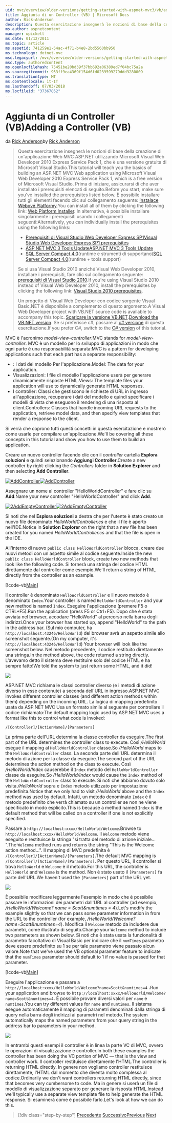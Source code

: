```yaml
---
uid: mvc/overview/older-versions/getting-started-with-aspnet-mvc3/vb/adding-a-controller
title: Aggiunta di un Controller (VB) | Microsoft Docs
author: Rick-Anderson
description: Questa esercitazione insegnerà le nozioni di base della creazione di un'applicazione Web MVC ASP.NET utilizzando Microsoft Visual Web Developer 2010 Express Service Pack 1, ovvero...
ms.author: aspnetcontent
manager: wpickett
ms.date: 01/12/2011
ms.topic: article
ms.assetid: 741259e1-54ac-4f71-b4e8-2bd5560bb950
ms.technology: dotnet-mvc
msc.legacyurl: /mvc/overview/older-versions/getting-started-with-aspnet-mvc3/vb/adding-a-controller
msc.type: authoredcontent
ms.openlocfilehash: 75451be20bd39f37bb692a06389ed7f04bc75a2a
ms.sourcegitcommit: 953ff9ea4369f154d6fd0239599279ddd3280009
ms.translationtype: MT
ms.contentlocale: it-IT
ms.lasthandoff: 07/03/2018
ms.locfileid: "37367852"
---
```

<a name="adding-a-controller-vb"></a><span data-ttu-id="0fb4f-103">Aggiunta di un Controller (VB)</span><span class="sxs-lookup"><span data-stu-id="0fb4f-103">Adding a Controller (VB)</span></span>
====================
<span data-ttu-id="0fb4f-104">da [Rick Anderson](https://github.com/Rick-Anderson)</span><span class="sxs-lookup"><span data-stu-id="0fb4f-104">by [Rick Anderson](https://github.com/Rick-Anderson)</span></span>

> <span data-ttu-id="0fb4f-105">Questa esercitazione insegnerà le nozioni di base della creazione di un'applicazione Web MVC ASP.NET utilizzando Microsoft Visual Web Developer 2010 Express Service Pack 1, che è una versione gratuita di Microsoft Visual Studio.</span><span class="sxs-lookup"><span data-stu-id="0fb4f-105">This tutorial will teach you the basics of building an ASP.NET MVC Web application using Microsoft Visual Web Developer 2010 Express Service Pack 1, which is a free version of Microsoft Visual Studio.</span></span> <span data-ttu-id="0fb4f-106">Prima di iniziare, assicurarsi di che aver installato i prerequisiti elencati di seguito.</span><span class="sxs-lookup"><span data-stu-id="0fb4f-106">Before you start, make sure you've installed the prerequisites listed below.</span></span> <span data-ttu-id="0fb4f-107">È possibile installare tutti gli elementi facendo clic sul collegamento seguente: [instalace Webové Platformy](https://www.microsoft.com/web/gallery/install.aspx?appid=VWD2010SP1Pack).</span><span class="sxs-lookup"><span data-stu-id="0fb4f-107">You can install all of them by clicking the following link: [Web Platform Installer](https://www.microsoft.com/web/gallery/install.aspx?appid=VWD2010SP1Pack).</span></span> <span data-ttu-id="0fb4f-108">In alternativa, è possibile installare singolarmente i prerequisiti usando i collegamenti seguenti:</span><span class="sxs-lookup"><span data-stu-id="0fb4f-108">Alternatively, you can individually install the prerequisites using the following links:</span></span>
> 
> - [<span data-ttu-id="0fb4f-109">Prerequisiti di Visual Studio Web Developer Express SP1</span><span class="sxs-lookup"><span data-stu-id="0fb4f-109">Visual Studio Web Developer Express SP1 prerequisites</span></span>](https://www.microsoft.com/web/gallery/install.aspx?appid=VWD2010SP1Pack)
> - [<span data-ttu-id="0fb4f-110">ASP.NET MVC 3 Tools Update</span><span class="sxs-lookup"><span data-stu-id="0fb4f-110">ASP.NET MVC 3 Tools Update</span></span>](https://www.microsoft.com/web/gallery/install.aspx?appsxml=&amp;appid=MVC3)
> - <span data-ttu-id="0fb4f-111">[SQL Server Compact 4.0](https://www.microsoft.com/web/gallery/install.aspx?appid=SQLCE;SQLCEVSTools_4_0)(runtime e strumenti di supportano)</span><span class="sxs-lookup"><span data-stu-id="0fb4f-111">[SQL Server Compact 4.0](https://www.microsoft.com/web/gallery/install.aspx?appid=SQLCE;SQLCEVSTools_4_0)(runtime + tools support)</span></span>
> 
> <span data-ttu-id="0fb4f-112">Se si usa Visual Studio 2010 anziché Visual Web Developer 2010, installare i prerequisiti, fare clic sul collegamento seguente: [prerequisiti di Visual Studio 2010](https://www.microsoft.com/web/gallery/install.aspx?appsxml=&amp;appid=VS2010SP1Pack).</span><span class="sxs-lookup"><span data-stu-id="0fb4f-112">If you're using Visual Studio 2010 instead of Visual Web Developer 2010, install the prerequisites by clicking the following link: [Visual Studio 2010 prerequisites](https://www.microsoft.com/web/gallery/install.aspx?appsxml=&amp;appid=VS2010SP1Pack).</span></span>
> 
> <span data-ttu-id="0fb4f-113">Un progetto di Visual Web Developer con codice sorgente Visual Basic.NET è disponibile a complemento di questo argomento.</span><span class="sxs-lookup"><span data-stu-id="0fb4f-113">A Visual Web Developer project with VB.NET source code is available to accompany this topic.</span></span> <span data-ttu-id="0fb4f-114">[Scaricare la versione VB.NET](https://code.msdn.microsoft.com/Introduction-to-MVC-3-10d1b098).</span><span class="sxs-lookup"><span data-stu-id="0fb4f-114">[Download the VB.NET version](https://code.msdn.microsoft.com/Introduction-to-MVC-3-10d1b098).</span></span> <span data-ttu-id="0fb4f-115">Se si preferisce c#, passare al [c# versione](../cs/adding-a-controller.md) di questa esercitazione.</span><span class="sxs-lookup"><span data-stu-id="0fb4f-115">If you prefer C#, switch to the [C# version](../cs/adding-a-controller.md) of this tutorial.</span></span>


<span data-ttu-id="0fb4f-116">MVC è l'acronimo *model-view-controller*.</span><span class="sxs-lookup"><span data-stu-id="0fb4f-116">MVC stands for *model-view-controller*.</span></span> <span data-ttu-id="0fb4f-117">MVC è un modello per lo sviluppo di applicazioni in modo che ogni parte è una responsabilità separata:</span><span class="sxs-lookup"><span data-stu-id="0fb4f-117">MVC is a pattern for developing applications such that each part has a separate responsibility:</span></span>

- <span data-ttu-id="0fb4f-118">: I dati del modello Per l'applicazione.</span><span class="sxs-lookup"><span data-stu-id="0fb4f-118">Model: The data for your application.</span></span>
- <span data-ttu-id="0fb4f-119">Visualizzazioni: I file di modello l'applicazione userà per generare dinamicamente risposte HTML.</span><span class="sxs-lookup"><span data-stu-id="0fb4f-119">Views: The template files your application will use to dynamically generate HTML responses.</span></span>
- <span data-ttu-id="0fb4f-120">I controller: Classi che gestiscono le richieste di URL in ingresso all'applicazione, recuperare i dati del modello e quindi specificare i modelli di vista che eseguono il rendering di una risposta al client.</span><span class="sxs-lookup"><span data-stu-id="0fb4f-120">Controllers: Classes that handle incoming URL requests to the application, retrieve model data, and then specify view templates that render a response to the client.</span></span>

<span data-ttu-id="0fb4f-121">Si verrà che coprono tutti questi concetti in questa esercitazione e mostrerò come usarle per compilare un'applicazione.</span><span class="sxs-lookup"><span data-stu-id="0fb4f-121">We'll be covering all these concepts in this tutorial and show you how to use them to build an application.</span></span>

<span data-ttu-id="0fb4f-122">Creare un nuovo controller facendo clic con il *controller* cartella **Esplora soluzioni** e quindi selezionando **Aggiungi Controller**.</span><span class="sxs-lookup"><span data-stu-id="0fb4f-122">Create a new controller by right-clicking the *Controllers* folder in **Solution Explorer** and then selecting **Add Controller**.</span></span>

<span data-ttu-id="0fb4f-123">[![AddController](adding-a-controller/_static/image2.png "AddController")](adding-a-controller/_static/image1.png)</span><span class="sxs-lookup"><span data-stu-id="0fb4f-123">[![AddController](adding-a-controller/_static/image2.png "AddController")](adding-a-controller/_static/image1.png)</span></span>

<span data-ttu-id="0fb4f-124">Assegnare un nome al controller &quot;HelloWorldController&quot; e fare clic su **Add**.</span><span class="sxs-lookup"><span data-stu-id="0fb4f-124">Name your new controller &quot;HelloWorldController&quot; and click **Add**.</span></span>

<span data-ttu-id="0fb4f-125">[![2AddEmptyController](adding-a-controller/_static/image4.png "2AddEmptyController")](adding-a-controller/_static/image3.png)</span><span class="sxs-lookup"><span data-stu-id="0fb4f-125">[![2AddEmptyController](adding-a-controller/_static/image4.png "2AddEmptyController")](adding-a-controller/_static/image3.png)</span></span>

<span data-ttu-id="0fb4f-126">Si noti che nel **Esplora soluzioni** a destra che per l'utente è stato creato un nuovo file denominato *HelloWorldController.cs* e che il file è aperto nell'IDE.</span><span class="sxs-lookup"><span data-stu-id="0fb4f-126">Notice in **Solution Explorer** on the right that a new file has been created for you named *HelloWorldController.cs* and that the file is open in the IDE.</span></span>

<span data-ttu-id="0fb4f-127">All'interno di nuovo `public class HelloWorldController` blocca, creare due nuovi metodi con un aspetto simile al codice seguente.</span><span class="sxs-lookup"><span data-stu-id="0fb4f-127">Inside the new `public class HelloWorldController` block, create two new methods that look like the following code.</span></span> <span data-ttu-id="0fb4f-128">Si tornerà una stringa del codice HTML direttamente dal controller come esempio.</span><span class="sxs-lookup"><span data-stu-id="0fb4f-128">We'll return a string of HTML directly from the controller as an example.</span></span>

[!code-vb[Main](adding-a-controller/samples/sample1.vb)]

<span data-ttu-id="0fb4f-129">Il controller è denominato `HelloWorldController` e il nuovo metodo è denominato `Index`.</span><span class="sxs-lookup"><span data-stu-id="0fb4f-129">Your controller is named `HelloWorldController` and your new method is named `Index`.</span></span> <span data-ttu-id="0fb4f-130">Eseguire l'applicazione (premere F5 o CTRL+F5).</span><span class="sxs-lookup"><span data-stu-id="0fb4f-130">Run the application (press F5 or Ctrl+F5).</span></span> <span data-ttu-id="0fb4f-131">Dopo che è stata avviata nel browser, accodare &quot;HelloWorld&quot; al percorso nella barra degli indirizzi.</span><span class="sxs-lookup"><span data-stu-id="0fb4f-131">Once your browser has started up, append &quot;HelloWorld&quot; to the path in the address bar.</span></span> <span data-ttu-id="0fb4f-132">(Sul mio computer, ha `http://localhost:43246/HelloWorld`) del browser avrà un aspetto simile allo screenshot seguente.</span><span class="sxs-lookup"><span data-stu-id="0fb4f-132">(On my computer, it's `http://localhost:43246/HelloWorld`) Your browser will look like the screenshot below.</span></span> <span data-ttu-id="0fb4f-133">Nel metodo precedente, il codice restituito direttamente una stringa.</span><span class="sxs-lookup"><span data-stu-id="0fb4f-133">In the method above, the code returned a string directly.</span></span> <span data-ttu-id="0fb4f-134">L'avevamo detto il sistema deve restituire solo del codice HTML e ha sempre fatto!</span><span class="sxs-lookup"><span data-stu-id="0fb4f-134">We told the system to just return some HTML, and it did!</span></span>

![](adding-a-controller/_static/image5.png)

<span data-ttu-id="0fb4f-135">ASP.NET MVC richiama le classi controller diverso (e i metodi di azione diverso in esse contenute) a seconda dell'URL in ingresso.</span><span class="sxs-lookup"><span data-stu-id="0fb4f-135">ASP.NET MVC invokes different controller classes (and different action methods within them) depending on the incoming URL.</span></span> <span data-ttu-id="0fb4f-136">La logica di mapping predefinito usata da ASP.NET MVC Usa un formato simile al seguente per controllare il codice richiamato:</span><span class="sxs-lookup"><span data-stu-id="0fb4f-136">The default mapping logic used by ASP.NET MVC uses a format like this to control what code is invoked:</span></span>

`/[Controller]/[ActionName]/[Parameters]`

<span data-ttu-id="0fb4f-137">La prima parte dell'URL determina la classe controller da eseguire.</span><span class="sxs-lookup"><span data-stu-id="0fb4f-137">The first part of the URL determines the controller class to execute.</span></span> <span data-ttu-id="0fb4f-138">Così */HelloWorld* esegue il mapping al `HelloWorldController` classe.</span><span class="sxs-lookup"><span data-stu-id="0fb4f-138">So */HelloWorld* maps to the `HelloWorldController` class.</span></span> <span data-ttu-id="0fb4f-139">La seconda parte dell'URL determina il metodo di azione per la classe da eseguire.</span><span class="sxs-lookup"><span data-stu-id="0fb4f-139">The second part of the URL determines the action method on the class to execute.</span></span> <span data-ttu-id="0fb4f-140">Così */HelloWorld/Index* causerebbe il `Index` metodo del `HelloWorldController` classe da eseguire.</span><span class="sxs-lookup"><span data-stu-id="0fb4f-140">So */HelloWorld/Index* would cause the `Index` method of the `HelloWorldController` class to execute.</span></span> <span data-ttu-id="0fb4f-141">Si noti che abbiamo dovuto solo visita */HelloWorld* sopra e `Index` metodo utilizzato per impostazione predefinita.</span><span class="sxs-lookup"><span data-stu-id="0fb4f-141">Notice that we only had to visit */HelloWorld* above and the `Index` method was used by default.</span></span> <span data-ttu-id="0fb4f-142">Infatti, un metodo denominato `Index` è il metodo predefinito che verrà chiamato su un controller se non ne viene specificato in modo esplicito.</span><span class="sxs-lookup"><span data-stu-id="0fb4f-142">This is because a method named `Index` is the default method that will be called on a controller if one is not explicitly specified.</span></span>

<span data-ttu-id="0fb4f-143">Passare a `http://localhost:xxxx/HelloWorld/Welcome`.</span><span class="sxs-lookup"><span data-stu-id="0fb4f-143">Browse to `http://localhost:xxxx/HelloWorld/Welcome`.</span></span> <span data-ttu-id="0fb4f-144">Il `Welcome` metodo viene eseguito e restituisce la stringa &quot;si tratta del metodo di azione iniziale... &quot;.</span><span class="sxs-lookup"><span data-stu-id="0fb4f-144">The `Welcome` method runs and returns the string &quot;This is the Welcome action method...&quot;.</span></span> <span data-ttu-id="0fb4f-145">Il mapping di MVC predefinita è `/[Controller]/[ActionName]/[Parameters]`.</span><span class="sxs-lookup"><span data-stu-id="0fb4f-145">The default MVC mapping is `/[Controller]/[ActionName]/[Parameters]`.</span></span> <span data-ttu-id="0fb4f-146">Per questo URL, il controller si trova `HelloWorld` e `Welcome` è il metodo.</span><span class="sxs-lookup"><span data-stu-id="0fb4f-146">For this URL, the controller is `HelloWorld` and `Welcome` is the method.</span></span> <span data-ttu-id="0fb4f-147">Non è stato usato il `[Parameters]` fa parte dell'URL.</span><span class="sxs-lookup"><span data-stu-id="0fb4f-147">We haven't used the `[Parameters]` part of the URL yet.</span></span>

![](adding-a-controller/_static/image6.png)

<span data-ttu-id="0fb4f-148">È possibile modificare leggermente l'esempio in modo che è possibile passare le informazioni dei parametri dall'URL al controller (ad esempio, */HelloWorld/Welcome? name = Scott&amp;numtimes = 4*).</span><span class="sxs-lookup"><span data-stu-id="0fb4f-148">Let's modify the example slightly so that we can pass some parameter information in from the URL to the controller (for example, */HelloWorld/Welcome?name=Scott&amp;numtimes=4*).</span></span> <span data-ttu-id="0fb4f-149">Modifica il `Welcome` metodo da includere due parametri, come illustrato di seguito.</span><span class="sxs-lookup"><span data-stu-id="0fb4f-149">Change your `Welcome` method to include two parameters as shown below.</span></span> <span data-ttu-id="0fb4f-150">Si noti che è stata usata la funzionalità di parametro facoltativo di Visual Basic per indicare che il `numTimes` parametro deve essere predefinito su 1 se per tale parametro viene passato alcun valore.</span><span class="sxs-lookup"><span data-stu-id="0fb4f-150">Note that we've used the VB optional parameter feature to indicate that the `numTimes` parameter should default to 1 if no value is passed for that parameter.</span></span>

[!code-vb[Main](adding-a-controller/samples/sample2.vb)]

<span data-ttu-id="0fb4f-151">Eseguire l'applicazione e passare a `http://localhost:xxxx/HelloWorld/Welcome?name=Scott&numtimes=4` **.**</span><span class="sxs-lookup"><span data-stu-id="0fb4f-151">Run your application and browse to `http://localhost:xxxx/HelloWorld/Welcome?name=Scott&numtimes=4`**.**</span></span> <span data-ttu-id="0fb4f-152">È possibile provare diversi valori per `name` e `numtimes`.</span><span class="sxs-lookup"><span data-stu-id="0fb4f-152">You can try different values for `name` and `numtimes`.</span></span> <span data-ttu-id="0fb4f-153">Il sistema esegue automaticamente il mapping di parametri denominati dalla stringa di query nella barra degli indirizzi ai parametri nel metodo.</span><span class="sxs-lookup"><span data-stu-id="0fb4f-153">The system automatically maps the named parameters from your query string in the address bar to parameters in your method.</span></span>

![](adding-a-controller/_static/image7.png)

<span data-ttu-id="0fb4f-154">In entrambi questi esempi il controller è in linea la parte VC di MVC, ovvero le operazioni di visualizzazione e controller.</span><span class="sxs-lookup"><span data-stu-id="0fb4f-154">In both these examples the controller has been doing the VC portion of MVC — that is the view and controller work.</span></span> <span data-ttu-id="0fb4f-155">Il controller restituisce direttamente l'HTML.</span><span class="sxs-lookup"><span data-stu-id="0fb4f-155">The controller is returning HTML directly.</span></span> <span data-ttu-id="0fb4f-156">In genere non vogliamo controller restituisce direttamente, l'HTML dal momento che diventa molto complessa al codice.</span><span class="sxs-lookup"><span data-stu-id="0fb4f-156">Ordinarily we don't want controllers returning HTML directly, since that becomes very cumbersome to code.</span></span> <span data-ttu-id="0fb4f-157">Ma in genere si userà un file di modello di visualizzazione separato per generare la risposta HTML.</span><span class="sxs-lookup"><span data-stu-id="0fb4f-157">Instead we'll typically use a separate view template file to help generate the HTML response.</span></span> <span data-ttu-id="0fb4f-158">Si esaminerà come è possibile farlo.</span><span class="sxs-lookup"><span data-stu-id="0fb4f-158">Let's look at how we can do this.</span></span>

> [!div class="step-by-step"]
> <span data-ttu-id="0fb4f-159">[Precedente](intro-to-aspnet-mvc-3.md)
> [Successivo](adding-a-view.md)</span><span class="sxs-lookup"><span data-stu-id="0fb4f-159">[Previous](intro-to-aspnet-mvc-3.md)
[Next](adding-a-view.md)</span></span>
